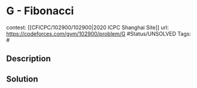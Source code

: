 # G - Fibonacci

contest: [[CFICPC/102900/102900|2020 ICPC Shanghai Site]]
url: https://codeforces.com/gym/102900/problem/G
#Status/UNSOLVED
Tags: #

## Description

## Solution

